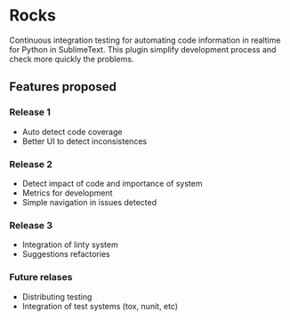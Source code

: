 # Rocks

Continuous integration testing for automating code information in realtime for Python in SublimeText. This plugin simplify development process and check more quickly the problems.

## Features proposed  

### Release 1

- Auto detect code coverage 
- Better UI to detect inconsistences 

### Release 2 

- Detect impact of code and importance of system
- Metrics for development 
- Simple navigation in issues detected 

### Release 3 

- Integration of linty system 
- Suggestions refactories 

### Future relases 

- Distributing testing 
- Integration of test systems (tox, nunit, etc)
